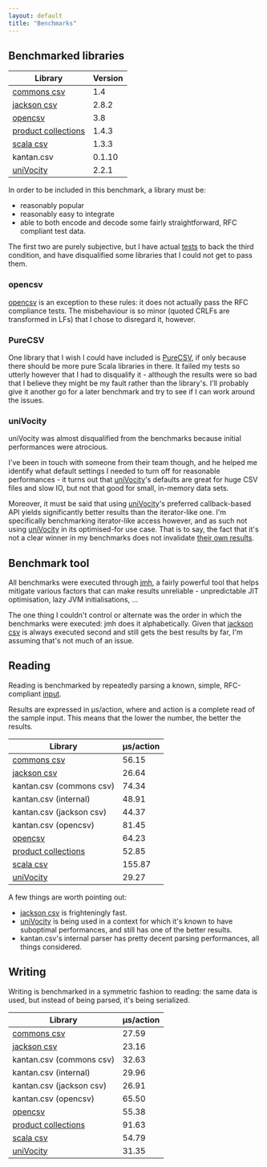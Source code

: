 ```yaml
---
layout: default
title: "Benchmarks"
---
```


## Benchmarked libraries

| Library               | Version  |
|-----------------------|----------|
| [commons csv]         |     1.4  |
| [jackson csv]         |   2.8.2  |
| [opencsv]             |     3.8  |
| [product collections] |   1.4.3  |
| [scala csv]           |   1.3.3  |
| kantan.csv            |   0.1.10 |
| [uniVocity]           |   2.2.1  |

In order to be included in this benchmark, a library must be:

* reasonably popular
* reasonably easy to integrate
* able to both encode and decode some fairly straightforward, RFC compliant test data.

The first two are purely subjective, but I have actual
[tests](https://github.com/nrinaudo/kantan.csv/tree/master/benchmark/src/test/scala/kantan/csv/benchmark) to back the third
condition, and have disqualified some libraries that I could not get to pass them.

### opencsv
[opencsv] is an exception to these rules: it does not actually pass the RFC compliance tests. The misbehaviour is so
minor (quoted CRLFs are transformed in LFs) that I chose to disregard it, however.

### PureCSV
One library that I wish I could have included is [PureCSV](https://github.com/melrief/PureCSV), if only because
there should be more pure Scala libraries in there. It failed my tests so utterly however that I had to disqualify it -
although the results were so bad that I believe they might be my fault rather than the library's. I'll probably give it
another go for a later benchmark and try to see if I can work around the issues.

### uniVocity
uniVocity was almost disqualified from the benchmarks because initial performances were atrocious.

I've been in touch with someone from their team though, and he helped me identify what default settings I needed
to turn off for reasonable performances - it turns out that [uniVocity]'s defaults are great for huge CSV files and slow
IO, but not that good for small, in-memory data sets.

Moreover, it must be said that using [uniVocity]'s preferred callback-based API yields significantly better results than
the iterator-like one. I'm specifically benchmarking iterator-like access however, and as such not using [uniVocity]
in its optimised-for use case. That is to say, the fact that it's not a clear winner in my benchmarks does not
invalidate [their own results](https://github.com/uniVocity/csv-parsers-comparison).

## Benchmark tool
All benchmarks were executed through [jmh](http://openjdk.java.net/projects/code-tools/jmh/), a fairly powerful tool
that helps mitigate various factors that can make results unreliable - unpredictable JIT optimisation, lazy JVM
initialisations, ...

The one thing I couldn't control or alternate was the order in which the benchmarks were executed: jmh does it
alphabetically. Given that [jackson csv] is always executed second and still gets the best results by far, I'm assuming
that's not much of an issue.

## Reading
Reading is benchmarked by repeatedly parsing a known, simple, RFC-compliant
[input](https://github.com/nrinaudo/kantan.csv/blob/master/benchmark/src/main/scala/kantan/csv/benchmark/package.scala).

Results are expressed in μs/action, where and action is a complete read of the sample input. This means that the lower
the number, the better the results.

| Library                  | μs/action |
|--------------------------|-----------|
| [commons csv]            |     56.15 |
| [jackson csv]            |     26.64 |
| kantan.csv (commons csv) |     74.34 |
| kantan.csv (internal)    |     48.91 |
| kantan.csv (jackson csv) |     44.37 |
| kantan.csv (opencsv)     |     81.45 |
| [opencsv]                |     64.23 |
| [product collections]    |     52.85 |
| [scala csv]              |    155.87 |
| [uniVocity]              |     29.27 |

A few things are worth pointing out:

* [jackson csv] is frighteningly fast.
* [uniVocity] is being used in a context for which it's known to have suboptimal performances, and still has one of the
  better results.
* kantan.csv's internal parser has pretty decent parsing performances, all things considered.


## Writing
Writing is benchmarked in a symmetric fashion to reading: the same data is used, but instead of being parsed, it's being
serialized.

| Library                  | μs/action |
|--------------------------|-----------|
| [commons csv]            |     27.59 |
| [jackson csv]            |     23.16 |
| kantan.csv (commons csv) |     32.63 |
| kantan.csv (internal)    |     29.96 |
| kantan.csv (jackson csv) |     26.91 |
| kantan.csv (opencsv)     |     65.50 |
| [opencsv]                |     55.38 |
| [product collections]    |     91.63 |
| [scala csv]              |     54.79 |
| [uniVocity]              |     31.35 |

[commons csv]:https://commons.apache.org/proper/commons-csv/
[jackson csv]:https://github.com/FasterXML/jackson-dataformat-csv
[opencsv]:http://opencsv.sourceforge.net
[scala csv]:https://github.com/tototoshi/scala-csv
[uniVocity]:https://github.com/uniVocity/uniVocity-parsers
[product collections]:https://github.com/marklister/product-collections
